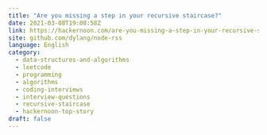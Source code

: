 ```yaml
---
title: "Are you missing a step in your recursive staircase?"
date: 2021-03-08T19:08:58Z
link: https://hackernoon.com/are-you-missing-a-step-in-your-recursive-staircase-nmx35a2?source=rss&utm_medium=RSS&utm_source=news.12bit.vn
site: github.com/dylang/node-rss
language: English
category:
  - data-structures-and-algorithms
  - leetcode
  - programming
  - algorithms
  - coding-interviews
  - interview-questions
  - recursive-staircase
  - hackernoon-top-story
draft: false
---
```

